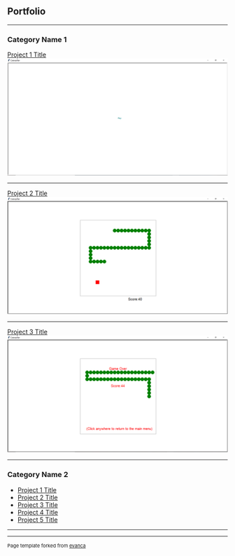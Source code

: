 ## Portfolio

---

### Category Name 1 

[Project 1 Title](/sample_page)
<img src="images/snake1.png?raw=true"/>

---
[Project 2 Title](/pdf/sample_presentation.pdf)
<img src="images/snake2.png?raw=true"/>

---
[Project 3 Title](http://example.com/)
<img src="images/snake3.png?raw=true"/>

---

### Category Name 2

- [Project 1 Title](http://example.com/)
- [Project 2 Title](http://example.com/)
- [Project 3 Title](http://example.com/)
- [Project 4 Title](http://example.com/)
- [Project 5 Title](http://example.com/)

---




---
<p style="font-size:11px">Page template forked from <a href="https://github.com/evanca/quick-portfolio">evanca</a></p>
<!-- Remove above link if you don't want to attibute -->
